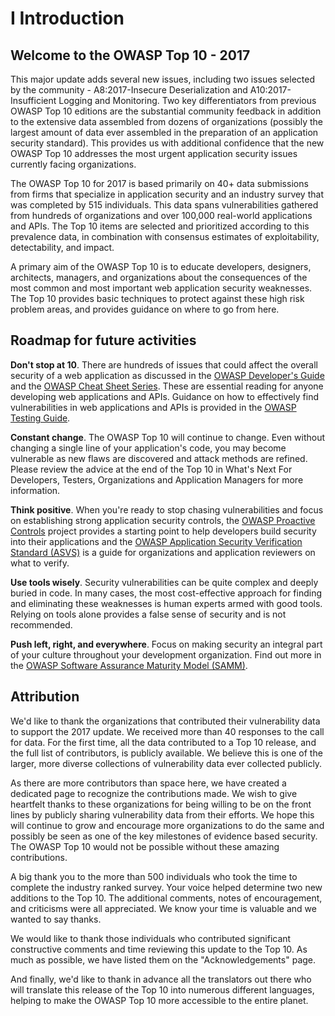 # I Introduction

## Welcome to the OWASP Top 10 - 2017

This major update adds several new issues, including two issues selected by the community - A8:2017-Insecure Deserialization and A10:2017-Insufficient Logging and Monitoring. Two key differentiators from previous OWASP Top 10 editions are the substantial community feedback in addition to the extensive data assembled from dozens of organizations (possibly the largest amount of data ever assembled in the preparation of an application security standard). This provides us with additional confidence that the new OWASP Top 10 addresses the most urgent application security issues currently facing organizations.

The OWASP Top 10 for 2017 is based primarily on 40+ data submissions from firms that specialize in application security and an industry survey that was completed by 515 individuals. This data spans vulnerabilities gathered from hundreds of organizations and over 100,000 real-world applications and APIs. The Top 10 items are selected and prioritized according to this prevalence data, in combination with consensus estimates of exploitability, detectability, and impact.

A primary aim of the OWASP Top 10 is to educate developers, designers, architects, managers, and organizations about the consequences of the most common and most important web application security weaknesses. The Top 10 provides basic techniques to protect against these high risk problem areas, and provides guidance on where to go from here.

## Roadmap for future activities

**Don't stop at 10**. There are hundreds of issues that could affect the overall security of a web application as discussed in the [OWASP Developer's Guide](https://www.owasp.org/index.php/OWASP_Guide_Project) and the [OWASP Cheat Sheet Series](https://www.owasp.org/index.php/Category:Cheatsheets). These are essential reading for anyone developing web applications and APIs. Guidance on how to effectively find vulnerabilities in web applications and APIs is provided in the [OWASP Testing Guide](https://www.owasp.org/index.php/OWASP_Testing_Project).

**Constant change**. The OWASP Top 10 will continue to change. Even without changing a single line of your application's code, you may become vulnerable as new flaws are discovered and attack methods are refined. Please review the advice at the end of the Top 10 in What's Next For Developers, Testers, Organizations and Application Managers for more information.

**Think positive**. When you're ready to stop chasing vulnerabilities and focus on establishing strong application security controls, the [OWASP Proactive Controls](https://www.owasp.org/index.php/OWASP_Proactive_Controls) project provides a starting point to help developers build security into their applications and the [OWASP Application Security Verification Standard (ASVS)](https://www.owasp.org/index.php/ASVS) is a guide for organizations and application reviewers on what to verify.

**Use tools wisely**. Security vulnerabilities can be quite complex and deeply buried in code. In many cases, the most cost-effective approach for finding and eliminating these weaknesses is human experts armed with good tools. Relying on tools alone provides a false sense of security and is not recommended.

**Push left, right, and everywhere**. Focus on making security an integral part of your culture throughout your development organization. Find out more in the [OWASP Software Assurance Maturity Model (SAMM)](https://www.owasp.org/index.php/OWASP_SAMM_Project).

## Attribution

We'd like to thank the organizations that contributed their vulnerability data to support the 2017 update. We received more than 40 responses to the call for data. For the first time, all the data contributed to a Top 10 release, and the full list of contributors, is publicly available. We believe this is one of the larger, more diverse collections of vulnerability data ever collected publicly.

As there are more contributors than space here, we have created a dedicated page to recognize the contributions made. We wish to give heartfelt thanks to these organizations for being willing to be on the front lines by publicly sharing vulnerability data from their efforts. We hope this will continue to grow and encourage more organizations to do the same and possibly be seen as one of the key milestones of evidence based security. The OWASP Top 10 would not be possible without these amazing contributions. 

A big thank you to the more than 500 individuals who took the time to complete the industry ranked survey. Your voice helped determine two new additions to the Top 10. The additional comments, notes of encouragement, and criticisms were all appreciated. We know your time is valuable and we wanted to say thanks.

We would like to thank those individuals who contributed significant constructive comments and time reviewing this update to the Top 10. As much as possible, we have listed them on the "Acknowledgements" page.

And finally, we'd like to thank in advance all the translators out there who will translate this release of the Top 10 into numerous different languages, helping to make the OWASP Top 10 more accessible to the entire planet.
